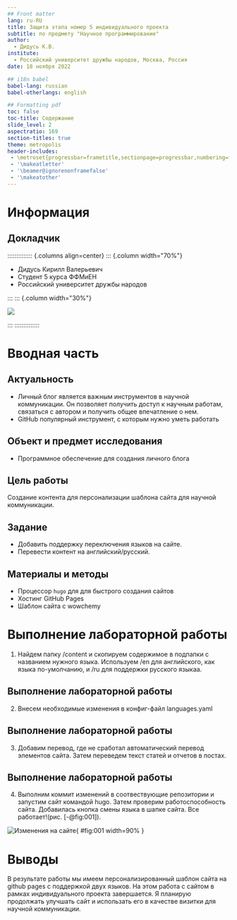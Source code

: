 ```yaml
---
## Front matter
lang: ru-RU
title: Защита этапа номер 5 индивидуального проекта
subtitle: по предмету "Научное программирование"
author:
  - Дидусь К.В.
institute:
  - Российский университет дружбы народов, Москва, Россия
date: 18 ноября 2022

## i18n babel
babel-lang: russian
babel-otherlangs: english

## Formatting pdf
toc: false
toc-title: Содержание
slide_level: 2
aspectratio: 169
section-titles: true
theme: metropolis
header-includes:
 - \metroset{progressbar=frametitle,sectionpage=progressbar,numbering=fraction}
 - '\makeatletter'
 - '\beamer@ignorenonframefalse'
 - '\makeatother'
---
```


# Информация

## Докладчик

:::::::::::::: {.columns align=center}
::: {.column width="70%"}

  * Дидусь Кирилл Валерьевич
  * Студент 5 курса ФФМиЕН
  * Российский университет дружбы народов

:::
::: {.column width="30%"}

![](./image/nekulyabov.jpg)

:::
::::::::::::::

# Вводная часть

## Актуальность

- Личный блог является важным инструментов в научной коммуникации. Он позволяет получить доступ к научным работам, связаться с автором и получить общее впечатление о нем. 
- GitHub популярный инструмент, с которым нужно уметь работать

## Объект и предмет исследования

- Программное обеспечение для создания личного блога

## Цель работы

Создание контента для персонализации шаблона сайта для научной коммуникации.

## Задание

- Добавить поддержку переключения языков на сайте.
- Перевести контент на английский/русский.

## Материалы и методы

- Процессор `hugo` для для быстрого создания сайтов
- Хостинг GitHub Pages
- Шаблон сайта с wowchemy

# Выполнение лабораторной работы

1. Найдем папку /content и скопируем содержимое в подпапки с названием нужного языка. Используем /en для английского, как языка по-умолчанию, и /ru для поддержки русского языкаа.

## Выполнение лабораторной работы

2. Внесем необходимые изменения в конфиг-файл languages.yaml

## Выполнение лабораторной работы

3. Добавим перевод, где не сработал автоматический перевод элементов сайта. Затем переведем текст статей и отчетов в постах.

## Выполнение лабораторной работы

4. Выполним коммит изменений в соотвествующие репозитории и запустим сайт командой hugo. Затем проверим работоспособность сайта. Добавилась кнопка смены языка в шапке сайта. Все работает!(рис. [-@fig:001]).

![Изменения на сайте](image/1.png){ #fig:001 width=90% }

# Выводы

В результате работы мы имеем персонализированный шаблон сайта на github pages с поддержкой двух языков. На этом работа с сайтом в рамках индивидуального проекта завершается. Я планирую продолжать улучшать сайт и использать его в качестве визитки для научной коммуникации.